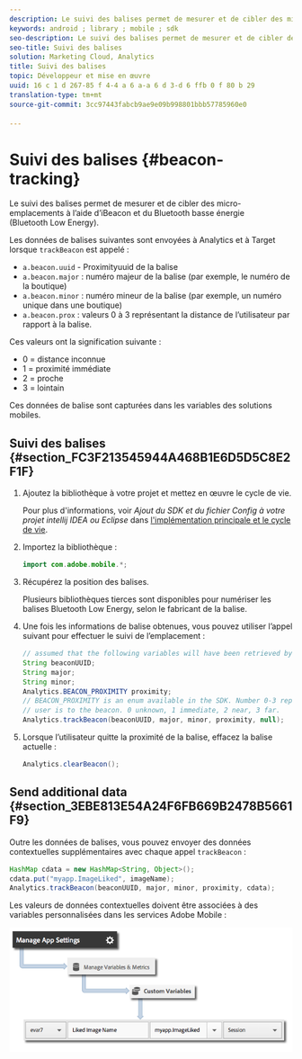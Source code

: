 ```yaml
---
description: Le suivi des balises permet de mesurer et de cibler des micro-emplacements à l’aide d’iBeacon et du Bluetooth basse énergie (Bluetooth Low Energy).
keywords: android ; library ; mobile ; sdk
seo-description: Le suivi des balises permet de mesurer et de cibler des micro-emplacements à l’aide d’iBeacon et du Bluetooth basse énergie (Bluetooth Low Energy).
seo-title: Suivi des balises
solution: Marketing Cloud, Analytics
title: Suivi des balises
topic: Développeur et mise en œuvre
uuid: 16 c 1 d 267-85 f 4-4 a 6 a-a 6 d 3-d 6 ffb 0 f 80 b 29
translation-type: tm+mt
source-git-commit: 3cc97443fabcb9ae9e09b998801bbb57785960e0

---
```



# Suivi des balises {#beacon-tracking}

Le suivi des balises permet de mesurer et de cibler des micro-emplacements à l’aide d’iBeacon et du Bluetooth basse énergie (Bluetooth Low Energy).

Les données de balises suivantes sont envoyées à Analytics et à Target lorsque `trackBeacon` est appelé :

* `a.beacon.uuid` - Proximityuuid de la balise
* `a.beacon.major` : numéro majeur de la balise (par exemple, le numéro de la boutique)
* `a.beacon.minor` : numéro mineur de la balise (par exemple, un numéro unique dans une boutique)
* `a.beacon.prox` : valeurs 0 à 3 représentant la distance de l’utilisateur par rapport à la balise.

Ces valeurs ont la signification suivante :

* 0 = distance inconnue
* 1 = proximité immédiate
* 2 = proche
* 3 = lointain

Ces données de balise sont capturées dans les variables des solutions mobiles.

## Suivi des balises {#section_FC3F213545944A468B1E6D5D5C8E2F1F}

1. Ajoutez la bibliothèque à votre projet et mettez en œuvre le cycle de vie.

   Pour plus d'informations, voir *Ajout du SDK et du fichier Config à votre projet intellij IDEA ou Eclipse* dans [l'implémentation principale et le cycle de vie](/help/android/getting-started/dev-qs.md).

1. Importez la bibliothèque :

   ```java
   import com.adobe.mobile.*;
   ```

1. Récupérez la position des balises.

   Plusieurs bibliothèques tierces sont disponibles pour numériser les balises Bluetooth Low Energy, selon le fabricant de la balise.
1. Une fois les informations de balise obtenues, vous pouvez utiliser l’appel suivant pour effectuer le suivi de l’emplacement :

   ```java
   // assumed that the following variables will have been retrieved by the 3rd party beacon library 
   String beaconUUID; 
   String major; 
   String minor; 
   Analytics.BEACON_PROXIMITY proximity;  
   // BEACON_PROXIMITY is an enum available in the SDK. Number 0-3 representing how close the 
   // user is to the beacon. 0 unknown, 1 immediate, 2 near, 3 far.  
   Analytics.trackBeacon(beaconUUID, major, minor, proximity, null);
   ```

1. Lorsque l’utilisateur quitte la proximité de la balise, effacez la balise actuelle :

   ```java
   Analytics.clearBeacon();
   ```

## Send additional data {#section_3EBE813E54A24F6FB669B2478B5661F9}

Outre les données de balises, vous pouvez envoyer des données contextuelles supplémentaires avec chaque appel `trackBeacon` :

```java
HashMap cdata = new HashMap<String, Object>(); 
cdata.put("myapp.ImageLiked", imageName); 
Analytics.trackBeacon(beaconUUID, major, minor, proximity, cdata);
```

Les valeurs de données contextuelles doivent être associées à des variables personnalisées dans les services Adobe Mobile :

![](assets/map-variable-context-ltv.png)

